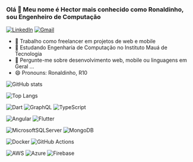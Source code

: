 ### Olá 👋 Meu nome é Hector mais conhecido como Ronaldinho, sou Engenheiro de Computação


[![LinkedIn](https://img.shields.io/badge/linkedin-%230077B5.svg?style=for-the-badge&logo=linkedin&logoColor=white)](https://www.linkedin.com/in/hector-guerrini-herrera-b08007116/)
[![Gmail](https://img.shields.io/badge/Gmail-D14836?style=for-the-badge&logo=gmail&logoColor=white)](mailto:hectorumaga@gmail.com)



- 🔭 Trabalho como freelancer em projetos de web e mobile
- 🌱 Estudando Engenharia de Computação no Instituto Mauá de Tecnologia
- 💬 Pergunte-me sobre desenvolvimento web, mobile ou linguagens em Geral ...
- 😄 Pronouns: Ronaldinho, R10

![GitHub stats](https://github-readme-stats.vercel.app/api?username=hectorguerrini&show_icons=true&theme=dracula)

![Top Langs](https://github-readme-stats.vercel.app/api/top-langs/?username=hectorguerrini&layout=compact&theme=dracula)

![Dart](https://img.shields.io/badge/dart-%230175C2.svg?style=for-the-badge&logo=dart&logoColor=white)
![GraphQL](https://img.shields.io/badge/-GraphQL-E10098?style=for-the-badge&logo=graphql)
![TypeScript](https://img.shields.io/badge/typescript-%23007ACC.svg?style=for-the-badge&logo=typescript&logoColor=white)


![Angular](https://img.shields.io/badge/angular-%23DD0031.svg?style=for-the-badge&logo=angular&logoColor=white)
![Flutter](https://img.shields.io/badge/Flutter-%2302569B.svg?style=for-the-badge&logo=Flutter&logoColor=white)

![MicrosoftSQLServer](https://img.shields.io/badge/Microsoft%20SQL%20Sever-CC2927?style=for-the-badge&logo=microsoft%20sql%20server&logoColor=white)
![MongoDB](https://img.shields.io/badge/MongoDB-%234ea94b.svg?style=for-the-badge&logo=mongodb&logoColor=white)

![Docker](https://img.shields.io/badge/docker-%230db7ed.svg?style=for-the-badge&logo=docker&logoColor=white)
![GitHub Actions](https://img.shields.io/badge/githubactions-%232671E5.svg?style=for-the-badge&logo=githubactions&logoColor=white)

![AWS](https://img.shields.io/badge/AWS-%23FF9900.svg?style=for-the-badge&logo=amazon-aws&logoColor=white)
![Azure](https://img.shields.io/badge/azure-%230072C6.svg?style=for-the-badge&logo=azure-devops&logoColor=white)
![Firebase](https://img.shields.io/badge/firebase-%23039BE5.svg?style=for-the-badge&logo=firebase)
<!--
**hectorguerrini/hectorguerrini** is a ✨ _special_ ✨ repository because its `README.md` (this file) appears on your GitHub profile.

Here are some ideas to get you started:

- 🔭 I’m currently working on ...
- 🌱 I’m currently learning ...
- 👯 I’m looking to collaborate on ...
- 🤔 I’m looking for help with ...
- 💬 Ask me about ...
- 📫 How to reach me: ...
- 😄 Pronouns: ...
- ⚡ Fun fact: ...
-->
